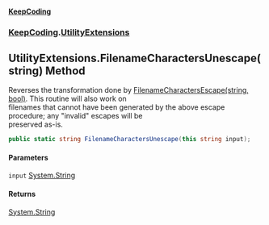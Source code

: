 #### [KeepCoding](index.md 'index')
### [KeepCoding](KeepCoding.md 'KeepCoding').[UtilityExtensions](UtilityExtensions.md 'KeepCoding.UtilityExtensions')
## UtilityExtensions.FilenameCharactersUnescape(string) Method
Reverses the transformation done by [FilenameCharactersEscape(string, bool)](UtilityExtensions_FilenameCharactersEscape_wQH3YWsYP7LGbETpyTV7ig.md 'KeepCoding.UtilityExtensions.FilenameCharactersEscape(string, bool)'). This routine will also work on  
filenames that cannot have been generated by the above escape procedure; any "invalid" escapes will be  
preserved as-is.
```csharp
public static string FilenameCharactersUnescape(this string input);
```
#### Parameters
<a name='KeepCoding_UtilityExtensions_FilenameCharactersUnescape(string)_input'></a>
`input` [System.String](https://docs.microsoft.com/en-us/dotnet/api/System.String 'System.String')  
  
#### Returns
[System.String](https://docs.microsoft.com/en-us/dotnet/api/System.String 'System.String')  
